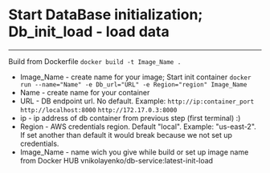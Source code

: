 # Start DataBase initialization; Db_init_load - load data
____
Build from Dockerfile
``` docker build -t Image_Name . ```
* Image_Name - create name for your image;
Start init container
``` docker run --name="Name" -e Db_url="URL" -e Region="region" Image_Name ```
* Name - create name for your container
* URL - DB endpoint url. No default. Example: 
``` http://ip:container_port ``` ``` http://localhost:8000 ```  ``` http://172.17.0.3:8000 ``` 
* ip - ip address of db container from previous step (first terminal) :)
* Region - AWS credentials region. Default "local". Example: "us-east-2". If set another than default it would break because we not set up credentials.
* Image_Name - name wich you give while build or set up image name from Docker HUB vnikolayenko/db-service:latest-init-load